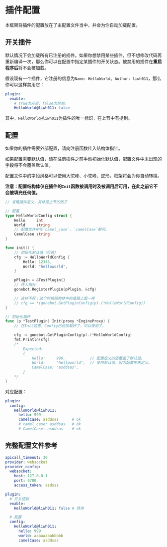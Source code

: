 # 插件配置
本框架将插件的配置放在了主配置文件当中，并会为你自动加载配置。

## 开关插件
默认情况下会加载所有已注册的插件。如果你想禁用某些插件，但不想修改代码再重新编译一次，那么你可以在配置中指定某插件的开关状态。被禁用的插件在**重启程序后**将不会被加载。

假设现有一个插件，它注册的信息为`Name: HelloWorld, Author: liwh011`，那么你可以这样禁用它：
```yaml
plugin:
  enable:
    # true为开启，false为禁用。
    HelloWorld@liwh011: false
```
其中，`HelloWorld@liwh011`为插件的唯一标识，在上节中有提到。


## 配置
如果你的插件需要外部配置，请向注册函数传入结构体指针。

如果配置需要默认值，请在注册插件之前手动初始化默认值，配置文件中未出现的字段将不会覆盖默认值。

配置文件中的字段风格可以使用大驼峰、小驼峰、蛇形，框架将会为你自动转换。

**注意：配置结构体仅在插件的`Init`函数被调用时及被调用后可用，在此之前它不会被填充任何值。**

```go
// 省略插件定义，具体见上节的例子

// 配置
type HelloWorldConfig struct {
    Hello     int
    World     string
    // 配置文件中写`camel_case`、`camelCase`都可。
    CamelCase string
}

func init() {
    // 初始化默认值（可选）
    cfg := HelloWorldConfig {
        Hello: 12345,
        World: "helloworld",
    }

    pPlugin = &TestPlugin{}
    // 传入指针
    gonebot.RegisterPlugin(pPlugin, &cfg)

    // 这样不好！这个时候结构体中的值跟上面一样
    // cfg == *(gonebot.GetPluginConfig(p).(*HelloWorldConfig))
}

// 初始化插件
func (p *TestPlugin) Init(proxy *EngineProxy) {
    // 在Init这里，Config已经加载好了，可以使用了。

    cfg := gonebot.GetPluginConfig(p).(*HelloWorldConfig)
    fmt.Println(cfg)
    /*  
        Expected:
        {
            Hello:     999,           // 配置定义的值覆盖了默认值。
            World:     "helloworld",  // 使用默认值，因为配置中未定义。
            CamelCase: "asddsas",
        }
    */
}
```

对应配置：
```yaml
plugin:
  config:
    HelloWorld@liwh011:
      hello: 999
      camelCase: asddsas      # ok
      # camel_case: asddsas   # ok
      # CamelCase: asddsas    # ok
```

## 完整配置文件参考
```yaml
apicall_timeout: 30
provider: websocket
provider_config:
  websocket:
    host: 127.0.0.1
    port: 6700
    access_token: asdsss

plugin:
  # 开关控制
  enable:
    HelloWorld@liwh011: false # 禁用

  # 配置
  config:
    HelloWorld@liwh011:
      hello: 999
      world: aaaaaaaabbbbb
      camelCase: asddsas
```